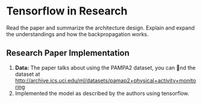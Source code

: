 # Tensorflow in Research
Read the paper and summarize the architecture design. Explain and expand the understandings and how the backpropagation works.

## Research Paper Implementation
1. **Data\:** The paper talks about using the PAMPA2 dataset, you can nd the dataset at http://archive.ics.uci.edu/ml/datasets/pamap2+physical+activity+monitoring
2. Implemented the model as described by the authors using tensorflow.

